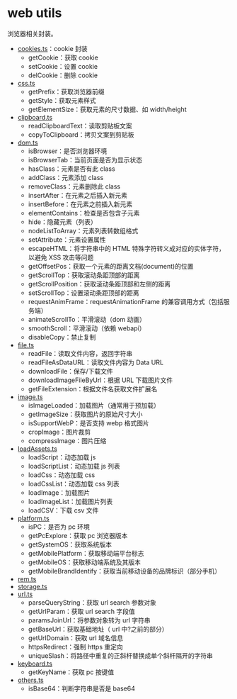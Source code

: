 # web utils

浏览器相关封装。

- [cookies.ts](./src/cookies.ts)：cookie 封装
  - getCookie：获取 cookie
  - setCookie：设置 cookie
  - delCookie：删除 cookie
- [css.ts](./src/css.ts)
  - getPrefix：获取浏览器前缀
  - getStyle：获取元素样式
  - getElementSize：获取元素的尺寸数据、如 width/height
- [clipboard.ts](./src/clipboard.ts)
  - readClipboardText：读取剪贴板文案
  - copyToClipboard：拷贝文案到剪贴板
- [dom.ts](./src/dom.ts)
  - isBrowser：是否浏览器环境
  - isBrowserTab：当前页面是否为显示状态
  - hasClass：元素是否有此 class
  - addClass：元素添加 class
  - removeClass：元素删除此 class
  - insertAfter：在元素之后插入新元素
  - insertBefore：在元素之前插入新元素
  - elementContains：检查是否包含子元素
  - hide：隐藏元素（列表）
  - nodeListToArray：元素列表转数组格式
  - setAttribute：元素设置属性
  - escapeHTML：将字符串中的 HTML 特殊字符转义成对应的实体字符，以避免 XSS 攻击等问题
  - getOffsetPos：获取一个元素的距离文档(document)的位置
  - getScrollTop：获取滚动条距顶部的距离
  - getScrollPosition：获取滚动条距顶部和左侧的距离
  - setScrollTop：设置滚动条距顶部的距离
  - requestAnimFrame：requestAnimationFrame 的兼容调用方式（包括服务端）
  - animateScrollTo：平滑滚动（dom 动画）
  - smoothScroll：平滑滚动（依赖 webapi）
  - disableCopy：禁止复制
- [file.ts](./src/file.ts)
  - readFile：读取文件内容，返回字符串
  - readFileAsDataURL：读取文件内容为 Data URL
  - downloadFile：保存/下载文件
  - downloadImageFileByUrl：根据 URL 下载图片文件
  - getFileExtension：根据文件名获取文件扩展名
- [image.ts](./src/image.ts)
  - isImageLoaded：加载图片（通常用于预加载）
  - getImageSize：获取图片的原始尺寸大小
  - isSupportWebP：是否支持 webp 格式图片
  - cropImage：图片裁剪
  - compressImage：图片压缩
- [loadAssets.ts](./src/loadAssets.ts)
  - loadScript：动态加载 js
  - loadScriptList：动态加载 js 列表
  - loadCss：动态加载 css
  - loadCssList：动态加载 css 列表
  - loadImage：加载图片
  - loadImageList：加载图片列表
  - loadCSV：下载 csv 文件
- [platform.ts](./src/platform.ts)
  - isPC：是否为 pc 环境
  - getPcExplore：获取 pc 浏览器版本
  - getSystemOS：获取系统版本
  - getMobilePlatform：获取移动端平台标志
  - getMobileOS：获取移动端系统及其版本
  - getMobileBrandIdentify：获取当前移动设备的品牌标识（部分手机）
- [rem.ts](./src/rem.ts)
- [storage.ts](./src/storage.ts)
- [url.ts](./src/url.ts)
  - parseQueryString：获取 url search 参数对象
  - getUrlParam：获取 url search 字段值
  - paramsJoinUrl：将参数对象转为 url 字符串
  - getBaseUrl：获取基础地址（ url 中?之前的部分）
  - getUrlDomain：获取 url 域名信息
  - httpsRedirect：强制 https 重定向
  - uniqueSlash：将路径中重复的正斜杆替换成单个斜杆隔开的字符串
- [keyboard.ts](./src/keyboard.ts)
  - getKeyName：获取 pc 按键值
- [others.ts](./src/others.ts)
  - isBase64：判断字符串是否是 base64
